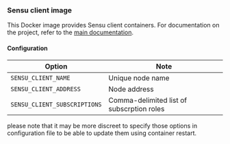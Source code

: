 ### Sensu client image

This Docker image provides Sensu client containers. For documentation on the
project, refer to the [main documentation][main-readme].

#### Configuration

| Option                       | Note                                      |
|------------------------------|-------------------------------------------|
| `SENSU_CLIENT_NAME`          | Unique node name                          |
| `SENSU_CLIENT_ADDRESS`       | Node address                              |
| `SENSU_CLIENT_SUBSCRIPTIONS` | Comma-delimited list of subscrption roles |

please note that it may be more discreet to specify those options in
configuration file to be able to update them using container restart.

  [main-readme]: https://github.com/etki/docker-sensu/blob/master/README.md